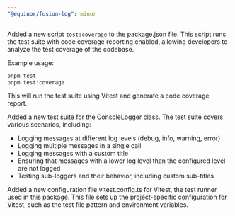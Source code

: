 ```yaml
---
"@equinor/fusion-log": minor
---
```


Added a new script `test:coverage` to the package.json file. This script runs the test suite with code coverage reporting enabled, allowing developers to analyze the test coverage of the codebase.

Example usage:

```bash
pnpm test
pnpm test:coverage
```

This will run the test suite using Vitest and generate a code coverage report.

Added a new test suite for the ConsoleLogger class. The test suite covers various scenarios, including:

- Logging messages at different log levels (debug, info, warning, error)
- Logging multiple messages in a single call
- Logging messages with a custom title
- Ensuring that messages with a lower log level than the configured level are not logged
- Testing sub-loggers and their behavior, including custom sub-titles

Added a new configuration file vitest.config.ts for Vitest, the test runner used in this package. This file sets up the project-specific configuration for Vitest, such as the test file pattern and environment variables.
